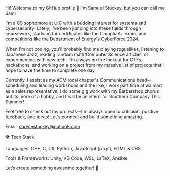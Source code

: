 Hi! Welcome to my GitHub profile 👋
I'm Samuel Stuckey, but you can call me Sam!

I'm a CS sophomore at UIC with a budding interest for systems and cybersecurity. Lately, I've been jumping into these fields through coursework, studying for certificates like the ComptiaA+ exam,  and competitions like the Department of Energy's CyberForce 2024.

When I'm not coding, you'll probably find me playing roguelikes, listening to Japanese Jazz, reading random math/Computer Science articles, or experimenting with new tech. I'm always on the lookout for CTFs, hackathons, and working on a project from my massive list of projects that I hope to have the time to complete one day.

Currently, I assist as my ACM local chapter's Communications head--scheduling and leading workshops and the like, I work part time at walmart as a sales representative, I do some gig work with my Barbershop chorus but its more of a hobby, and I will be an intern for Southern Company This Summer!

Feel free to check out my projects—I'm always open to criticism, positive feedback, and ideas! Let's connect and build something amazing.

Email: sbrycestuckey@outlook.com


🛠️ Tech Stack

Languages: C++, C, C#, Python, JavaScript (p5.js), HTML & CSS

Tools & Frameworks: Unity, VS Code, WSL, LaTeX, Ansible

Let’s create something awesome together! 🚀


